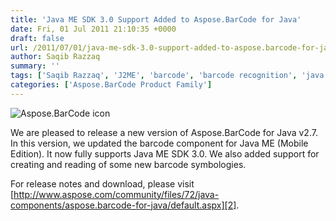 ```yaml
---
title: 'Java ME SDK 3.0 Support Added to Aspose.BarCode for Java'
date: Fri, 01 Jul 2011 21:10:35 +0000
draft: false
url: /2011/07/01/java-me-sdk-3.0-support-added-to-aspose.barcode-for-java/
author: Saqib Razzaq
summary: ''
tags: ['Saqib Razzaq', 'J2ME', 'barcode', 'barcode recognition', 'java', 'java ME', 'mobile', 'recognize barcode']
categories: ['Aspose.BarCode Product Family']
---
```


![Aspose.BarCode icon][1]

We are pleased to release a new version of Aspose.BarCode for Java v2.7. In this version, we updated the barcode component for Java ME (Mobile Edition). It now fully supports Java ME SDK 3.0. We also added support for creating and reading of some new barcode symbologies.

For release notes and download, please visit [http://www.aspose.com/community/files/72/java-components/aspose.barcode-for-java/default.aspx][2].




[1]: http://www.aspose.com/Images/aspose.barcode-logo2.jpg
[2]: http://www.aspose.com/community/files/72/java-components/aspose.barcode-for-java/default.aspx





